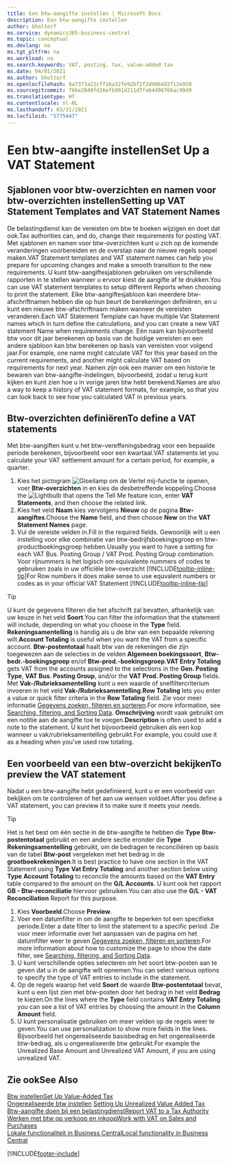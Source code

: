 ```yaml
---
title: Een btw-aangifte instellen | Microsoft Docs
description: Een btw-aangifte instellen
author: bholtorf
ms.service: dynamics365-business-central
ms.topic: conceptual
ms.devlang: na
ms.tgt_pltfrm: na
ms.workload: na
ms.search.keywords: VAT, posting, tax, value-added tax
ms.date: 04/01/2021
ms.author: bholtorf
ms.openlocfilehash: 8a7373a22cff16a32fe92bf2f2d9064d2f12e950
ms.sourcegitcommit: 766e2840fd16efb901d211d7fa64d96766ac99d9
ms.translationtype: HT
ms.contentlocale: nl-NL
ms.lasthandoff: 03/31/2021
ms.locfileid: "5775447"
---
```

# <a name="set-up-a-vat-statement"></a><span data-ttu-id="15bc5-103">Een btw-aangifte instellen</span><span class="sxs-lookup"><span data-stu-id="15bc5-103">Set Up a VAT Statement</span></span>

## <a name="setting-up-vat-statement-templates-and-vat-statement-names"></a><span data-ttu-id="15bc5-104">Sjablonen voor btw-overzichten en namen voor btw-overzichten instellen</span><span class="sxs-lookup"><span data-stu-id="15bc5-104">Setting up VAT Statement Templates and VAT Statement Names</span></span>
<span data-ttu-id="15bc5-105">De belastingdienst kan de vereisten om btw te boeken wijzigen en doet dat ook.</span><span class="sxs-lookup"><span data-stu-id="15bc5-105">Tax authorities can, and do, change their requirements for posting VAT.</span></span> <span data-ttu-id="15bc5-106">Met sjablonen en namen voor btw-overzichten kunt u zich op de komende veranderingen voorbereiden en de overstap naar de nieuwe regels soepel maken.</span><span class="sxs-lookup"><span data-stu-id="15bc5-106">VAT Statement templates and VAT statement names can help you prepare for upcoming changes and make a smooth transition to the new requirements.</span></span> <span data-ttu-id="15bc5-107">U kunt btw-aangiftesjablonen gebruiken om verschillende rapporten in te stellen wanneer u ervoor kiest de aangifte af te drukken.</span><span class="sxs-lookup"><span data-stu-id="15bc5-107">You can use VAT statement templates to setup different Reports when choosing to print the statement.</span></span> <span data-ttu-id="15bc5-108">Elke btw-aangiftesjabloon kan meerdere btw-afschriftnamen hebben die op hun beurt de berekeningen definiëren, en u kunt een nieuwe btw-afschriftnaam maken wanneer de vereisten veranderen.</span><span class="sxs-lookup"><span data-stu-id="15bc5-108">Each VAT Statement Template can have multiple Vat Statement names which in turn define the calculations, and you can create a new VAT statement Name when requirements change.</span></span> <span data-ttu-id="15bc5-109">Eén naam kan bijvoorbeeld btw voor dit jaar berekenen op basis van de huidige vereisten en een andere sjabloon kan btw berekenen op basis van vereisten voor volgend jaar.</span><span class="sxs-lookup"><span data-stu-id="15bc5-109">For example, one name might calculate VAT for this year based on the current requirements, and another might calculate VAT based on requirements for next year.</span></span> <span data-ttu-id="15bc5-110">Namen zijn ook een manier om een historie te bewaren van btw-aangifte-indelingen, bijvoorbeeld, zodat u terug kunt kijken en kunt zien hoe u in vorige jaren btw hebt berekend.</span><span class="sxs-lookup"><span data-stu-id="15bc5-110">Names are also a way to keep a history of VAT statement formats, for example, so that you can look back to see how you calculated VAT in previous years.</span></span>

## <a name="to-define-a-vat-statements"></a><span data-ttu-id="15bc5-111">Btw-overzichten definiëren</span><span class="sxs-lookup"><span data-stu-id="15bc5-111">To define a VAT statements</span></span>
<span data-ttu-id="15bc5-112">Met btw-aangiften kunt u het btw-vereffeningsbedrag voor een bepaalde periode berekenen, bijvoorbeeld voor een kwartaal.</span><span class="sxs-lookup"><span data-stu-id="15bc5-112">VAT statements let you calculate your VAT settlement amount for a certain period, for example, a quarter.</span></span>

1. <span data-ttu-id="15bc5-113">Kies het pictogram ![Gloeilamp om de Vertel mij-functie te openen](media/ui-search/search_small.png "Vertel me wat u wilt doen"), voer **Btw-overzichten** in en kies de desbetreffende koppeling.</span><span class="sxs-lookup"><span data-stu-id="15bc5-113">Choose the ![Lightbulb that opens the Tell Me feature](media/ui-search/search_small.png "Tell me what you want to do") icon, enter **VAT Statements**, and then choose the related link.</span></span>  
2. <span data-ttu-id="15bc5-114">Kies het veld **Naam** kies vervolgens **Nieuw** op de pagina **Btw-aangiftes**.</span><span class="sxs-lookup"><span data-stu-id="15bc5-114">Choose the **Name** field, and then choose **New** on the **VAT Statement Names** page.</span></span>
3. <span data-ttu-id="15bc5-115">Vul de vereiste velden in.</span><span class="sxs-lookup"><span data-stu-id="15bc5-115">Fill in the required fields.</span></span> <span data-ttu-id="15bc5-116">Gewoonlijk wilt u een instelling voor elke combinatie van btw-bedrijfsboekingsgroep en btw-productboekingsgroep hebben.</span><span class="sxs-lookup"><span data-stu-id="15bc5-116">Usually you want to have a setting for each VAT Bus. Posting Group / VAT Prod. Posting Group combination.</span></span> <span data-ttu-id="15bc5-117">Voor rijnummers is het logisch om equivalente nummers of codes te gebruiken zoals in uw officiële btw-overzicht [!INCLUDE[tooltip-inline-tip](includes/tooltip-inline-tip_md.md)]</span><span class="sxs-lookup"><span data-stu-id="15bc5-117">For Row numbers it does make sense to use equvalent numbers or codes as in your official VAT Statement [!INCLUDE[tooltip-inline-tip](includes/tooltip-inline-tip_md.md)]</span></span> 


> [!Tip]
> <span data-ttu-id="15bc5-118">U kunt de gegevens filteren die het afschrift zal bevatten, afhankelijk van uw keuze in het veld **Soort**.</span><span class="sxs-lookup"><span data-stu-id="15bc5-118">You can filter the information that the statement will include, depending on what you choose in the **Type** field.</span></span> <span data-ttu-id="15bc5-119">**Rekeningsamentelling** is handig als u de btw van een bepaalde rekening wilt.</span><span class="sxs-lookup"><span data-stu-id="15bc5-119">**Account Totaling** is useful when you want the VAT from a specific account.</span></span>
<span data-ttu-id="15bc5-120">**Btw-postentotaal** haalt btw van de rekeningen die zijn toegewezen aan de selecties in de velden **Algemeen boekingssoort**, **Btw-bedr.-boekingsgroep** en/of **Btw-prod.-boekingsgroep**.</span><span class="sxs-lookup"><span data-stu-id="15bc5-120">**VAT Entry Totaling** gets VAT from the accounts assigned to the selections in the **Gen. Posting Type**, **VAT Bus. Posting Group**, and/or the **VAT Prod. Posting Group** fields.</span></span> <span data-ttu-id="15bc5-121">Met **Vak-/Rubrieksamentelling** kunt u een waarde of snelfiltercriterium invoeren in het veld **Vak-/Rubrieksamentelling**.</span><span class="sxs-lookup"><span data-stu-id="15bc5-121">**Row Totaling** lets you enter a value or quick filter criteria in the **Row Totaling** field.</span></span> <span data-ttu-id="15bc5-122">Zie voor meer informatie [Gegevens zoeken, filteren en sorteren](ui-enter-criteria-filters.md).</span><span class="sxs-lookup"><span data-stu-id="15bc5-122">For more information, see [Searching, filtering, and Sorting Data](ui-enter-criteria-filters.md).</span></span> <span data-ttu-id="15bc5-123">**Omschrijving** wordt vaak gebruikt om een notitie aan de aangifte toe te voegen.</span><span class="sxs-lookup"><span data-stu-id="15bc5-123">**Description** is often used to add a note to the statement.</span></span> <span data-ttu-id="15bc5-124">U kunt het bijvoorbeeld gebruiken als een kop wanneer u vak/rubrieksamentelling gebruikt.</span><span class="sxs-lookup"><span data-stu-id="15bc5-124">For example, you could use it as a heading when you've used row totaling.</span></span>

## <a name="to-preview-the-vat-statement"></a><span data-ttu-id="15bc5-125">Een voorbeeld van een btw-overzicht bekijken</span><span class="sxs-lookup"><span data-stu-id="15bc5-125">To preview the VAT statement</span></span>
<span data-ttu-id="15bc5-126">Nadat u een btw-aangifte hebt gedefinieerd, kunt u er een voorbeeld van bekijken om te controleren of het aan uw wensen voldoet.</span><span class="sxs-lookup"><span data-stu-id="15bc5-126">After you define a VAT statement, you can preview it to make sure it meets your needs.</span></span>
> [!Tip]
> <span data-ttu-id="15bc5-127">Het is het best om één sectie in de btw-aangifte te hebben die **Type** **Btw-postentotaal** gebruikt en een andere sectie eronder die **Type** **Rekeningsamentelling** gebruikt, om de bedragen te reconciliëren op basis van de tabel **Btw-post** vergeleken met het bedrag in de **grootboekrekeningen**.</span><span class="sxs-lookup"><span data-stu-id="15bc5-127">It is best practice to have one section in the VAT Statement using **Type** **Vat Entry Totaling** and another section below using **Type** **Account Totaling** to reconcile the amounts based on the **VAT Entry** table compared to the amount on the **G/L Accounts**.</span></span> <span data-ttu-id="15bc5-128">U kunt ook het rapport **GB - Btw-reconciliatie** hiervoor gebruiken.</span><span class="sxs-lookup"><span data-stu-id="15bc5-128">You can also use the **G/L - VAT Reconciliation** Report for this purpose.</span></span>

1. <span data-ttu-id="15bc5-129">Kies **Voorbeeld**.</span><span class="sxs-lookup"><span data-stu-id="15bc5-129">Choose **Preview**.</span></span>
2. <span data-ttu-id="15bc5-130">Voer een datumfilter in om de aangifte te beperken tot een specifieke periode.</span><span class="sxs-lookup"><span data-stu-id="15bc5-130">Enter a date filter to limit the statement to a specific period.</span></span> <span data-ttu-id="15bc5-131">Zie voor meer informatie over het aanpassen van de pagina om het datumfilter weer te geven [Gegevens zoeken, filteren en sorteren](ui-enter-criteria-filters.md).</span><span class="sxs-lookup"><span data-stu-id="15bc5-131">For more information about how to customize the page to show the date filter, see [Searching, filtering, and Sorting Data](ui-enter-criteria-filters.md).</span></span>
3. <span data-ttu-id="15bc5-132">U kunt verschillende opties selecteren om het soort btw-posten aan te geven dat u in de aangifte wilt opnemen.</span><span class="sxs-lookup"><span data-stu-id="15bc5-132">You can select various options to specify the type of VAT entries to include in the statement.</span></span>
4. <span data-ttu-id="15bc5-133">Op de regels waarop het veld **Soort** de waarde **Btw-postentotaal** bevat, kunt u een lijst zien met btw-posten door het bedrag in het veld **Bedrag** te kiezen.</span><span class="sxs-lookup"><span data-stu-id="15bc5-133">On the lines where the **Type** field contains **VAT Entry Totaling** you can see a list of VAT entries by choosing the amount in the **Column Amount** field.</span></span>
5. <span data-ttu-id="15bc5-134">U kunt personalisatie gebruiken om meer velden op de regels weer te geven.</span><span class="sxs-lookup"><span data-stu-id="15bc5-134">You can use personalization to show more fields in the lines.</span></span> <span data-ttu-id="15bc5-135">Bijvoorbeeld het ongerealiseerde basisbedrag en het ongerealiseerde btw-bedrag, als u ongerealiseerde btw gebruikt.</span><span class="sxs-lookup"><span data-stu-id="15bc5-135">For example the Unrealized Base Amount and Unrealized VAT Amount, if you are using unrealized VAT.</span></span>

## <a name="see-also"></a><span data-ttu-id="15bc5-136">Zie ook</span><span class="sxs-lookup"><span data-stu-id="15bc5-136">See Also</span></span>  
[<span data-ttu-id="15bc5-137">Btw instellen</span><span class="sxs-lookup"><span data-stu-id="15bc5-137">Set Up Value-Added Tax</span></span>](finance-setup-vat.md)  
<span data-ttu-id="15bc5-138">[Ongerealiseerde btw instellen](finance-setup-unrealized-vat.md)    </span><span class="sxs-lookup"><span data-stu-id="15bc5-138">[Setting Up Unrealized Value Added Tax](finance-setup-unrealized-vat.md)    </span></span>  
[<span data-ttu-id="15bc5-139">Btw-aangifte doen bij een belastingdienst</span><span class="sxs-lookup"><span data-stu-id="15bc5-139">Report VAT to a Tax Authority</span></span>](finance-how-report-vat.md)  
[<span data-ttu-id="15bc5-140">Werken met btw op verkoop en inkoop</span><span class="sxs-lookup"><span data-stu-id="15bc5-140">Work with VAT on Sales and Purchases</span></span>](finance-work-with-vat.md)  
[<span data-ttu-id="15bc5-141">Lokale functionaliteit in Business Central</span><span class="sxs-lookup"><span data-stu-id="15bc5-141">Local functionality in Business Central</span></span>](about-localization.md)


[!INCLUDE[footer-include](includes/footer-banner.md)]